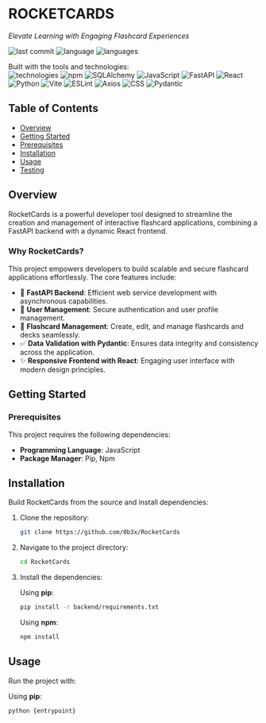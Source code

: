 # ROCKETCARDS

_Elevate Learning with Engaging Flashcard Experiences_

![last commit](https://img.shields.io/github/last-commit/ob3x/RocketCards)
![language](https://img.shields.io/badge/javascript-78.7%25-yellow)
![languages](https://img.shields.io/github/languages/count/ob3x/RocketCards)

Built with the tools and technologies:  
![technologies](https://img.shields.io/badge/JSON-%23f7df1e.svg?logo=json&style=flat) ![npm](https://img.shields.io/badge/npm-%23CB3837.svg?logo=npm&logoColor=white) ![SQLAlchemy](https://img.shields.io/badge/SQLAlchemy-%23d71f00.svg?logo=sqlalchemy&logoColor=white) ![JavaScript](https://img.shields.io/badge/JavaScript-%23f7df1e.svg?logo=javascript&logoColor=white) ![FastAPI](https://img.shields.io/badge/FastAPI-%2300c7b7.svg?logo=fastapi&logoColor=white) ![React](https://img.shields.io/badge/React-%2361DAFB.svg?logo=react&logoColor=white) ![Python](https://img.shields.io/badge/Python-%233776ab.svg?logo=python&logoColor=white) ![Vite](https://img.shields.io/badge/Vite-%23646cff.svg?logo=vite&logoColor=white) ![ESLint](https://img.shields.io/badge/ESLint-%234B32C3.svg?logo=eslint&logoColor=white) ![Axios](https://img.shields.io/badge/Axios-%230074ff.svg?logo=axios&logoColor=white) ![CSS](https://img.shields.io/badge/CSS-%231572B6.svg?logo=css3&logoColor=white) ![Pydantic](https://img.shields.io/badge/Pydantic-%2300A7E7.svg?logo=pydantic&logoColor=white)

## Table of Contents

- [Overview](#overview)
- [Getting Started](#getting-started)
- [Prerequisites](#prerequisites)
- [Installation](#installation)
- [Usage](#usage)
- [Testing](#testing)

## Overview

RocketCards is a powerful developer tool designed to streamline the creation and management of interactive flashcard applications, combining a FastAPI backend with a dynamic React frontend.

### Why RocketCards?

This project empowers developers to build scalable and secure flashcard applications effortlessly. The core features include:

- :rocket: **FastAPI Backend**: Efficient web service development with asynchronous capabilities.
- :bust_in_silhouette: **User Management**: Secure authentication and user profile management.
- :bookmark_tabs: **Flashcard Management**: Create, edit, and manage flashcards and decks seamlessly.
- :white_check_mark: **Data Validation with Pydantic**: Ensures data integrity and consistency across the application.
- :sparkles: **Responsive Frontend with React**: Engaging user interface with modern design principles.

## Getting Started

### Prerequisites

This project requires the following dependencies:

- **Programming Language**: JavaScript
- **Package Manager**: Pip, Npm

## Installation

Build RocketCards from the source and install dependencies:

1. Clone the repository:

    ```bash
    git clone https://github.com/0b3x/RocketCards
    ```

2. Navigate to the project directory:

    ```bash
    cd RocketCards
    ```

3. Install the dependencies:

    Using **pip**:

    ```bash
    pip install -r backend/requirements.txt
    ```

    Using **npm**:

    ```bash
    npm install
    ```

## Usage

Run the project with:

Using **pip**:

```bash
python {entrypoint}
